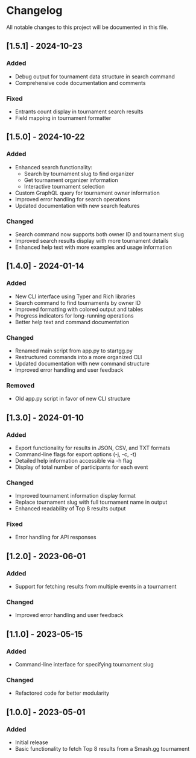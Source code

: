 # Changelog

All notable changes to this project will be documented in this file.

## [1.5.1] - 2024-10-23

### Added
- Debug output for tournament data structure in search command
- Comprehensive code documentation and comments

### Fixed
- Entrants count display in tournament search results
- Field mapping in tournament formatter

## [1.5.0] - 2024-10-22

### Added
- Enhanced search functionality:
  - Search by tournament slug to find organizer
  - Get tournament organizer information
  - Interactive tournament selection
- Custom GraphQL query for tournament owner information
- Improved error handling for search operations
- Updated documentation with new search features

### Changed
- Search command now supports both owner ID and tournament slug
- Improved search results display with more tournament details
- Enhanced help text with more examples and usage information

## [1.4.0] - 2024-01-14

### Added
- New CLI interface using Typer and Rich libraries
- Search command to find tournaments by owner ID
- Improved formatting with colored output and tables
- Progress indicators for long-running operations
- Better help text and command documentation

### Changed
- Renamed main script from app.py to startgg.py
- Restructured commands into a more organized CLI
- Updated documentation with new command structure
- Improved error handling and user feedback

### Removed
- Old app.py script in favor of new CLI structure

## [1.3.0] - 2024-01-10

### Added
- Export functionality for results in JSON, CSV, and TXT formats
- Command-line flags for export options (-j, -c, -t)
- Detailed help information accessible via -h flag
- Display of total number of participants for each event

### Changed
- Improved tournament information display format
- Replace tournament slug with full tournament name in output
- Enhanced readability of Top 8 results output

### Fixed
- Error handling for API responses

## [1.2.0] - 2023-06-01

### Added
- Support for fetching results from multiple events in a tournament

### Changed
- Improved error handling and user feedback

## [1.1.0] - 2023-05-15

### Added
- Command-line interface for specifying tournament slug

### Changed
- Refactored code for better modularity

## [1.0.0] - 2023-05-01

### Added
- Initial release
- Basic functionality to fetch Top 8 results from a Smash.gg tournament

